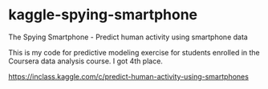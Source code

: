 kaggle-spying-smartphone
========================

The Spying Smartphone - Predict human activity using smartphone data

This is my code for predictive modeling exercise for students enrolled in the Coursera data analysis course. 
I got 4th place. 

https://inclass.kaggle.com/c/predict-human-activity-using-smartphones




